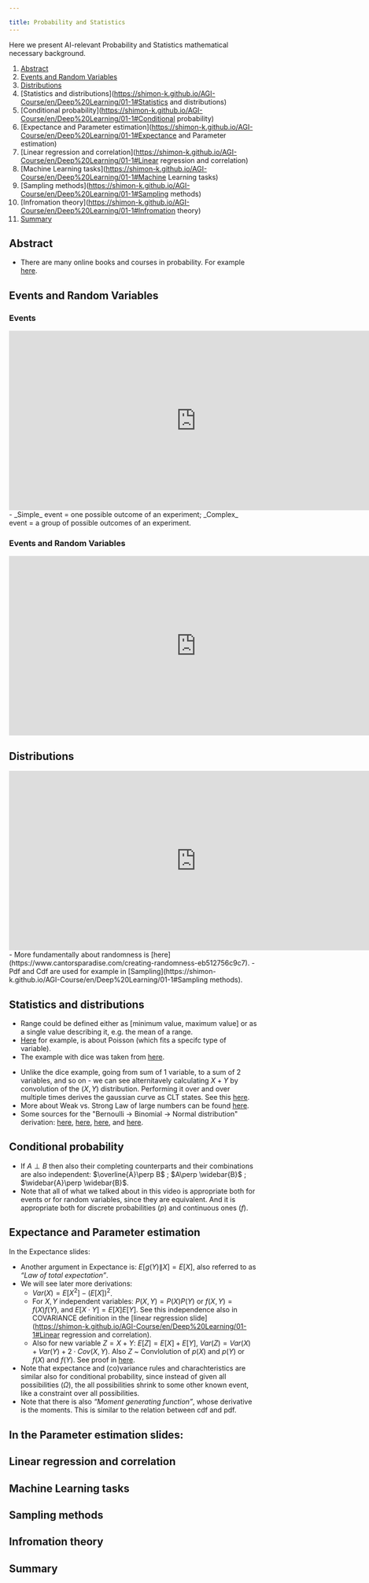 ```yaml
---

title: Probability and Statistics
---
```



Here we present AI-relevant Probability and Statistics mathematical necessary background.
1. [Abstract](https://shimon-k.github.io/AGI-Course/en/Deep%20Learning/01-1#INTRO)
2. [Events and Random Variables](https://shimon-k.github.io/AGI-Course/en/Deep%20Learning/01-1#Events)
3. [Distributions](https://shimon-k.github.io/AGI-Course/en/Deep%20Learning/01-1#Distributions)
4. [Statistics and distributions](https://shimon-k.github.io/AGI-Course/en/Deep%20Learning/01-1#Statistics and distributions)
5. [Conditional probability](https://shimon-k.github.io/AGI-Course/en/Deep%20Learning/01-1#Conditional probability)
6. [Expectance and Parameter estimation](https://shimon-k.github.io/AGI-Course/en/Deep%20Learning/01-1#Expectance and Parameter estimation)
7. [Linear regression and correlation](https://shimon-k.github.io/AGI-Course/en/Deep%20Learning/01-1#Linear regression and correlation)
8. [Machine Learning tasks](https://shimon-k.github.io/AGI-Course/en/Deep%20Learning/01-1#Machine Learning tasks)
9. [Sampling methods](https://shimon-k.github.io/AGI-Course/en/Deep%20Learning/01-1#Sampling methods)
10. [Infromation theory](https://shimon-k.github.io/AGI-Course/en/Deep%20Learning/01-1#Infromation theory)
11. [Summary](https://shimon-k.github.io/AGI-Course/en/Deep%20Learning/01-1#Summary)





<a id="INTRO"> </a>
## Abstract


- There are many online books and courses in probability. For example [here](https://www.youtube.com/watch?v=2MuDZIAzBMY&list=PLoROMvodv4rOpr_A7B9SriE_iZmkanvUg&index=1&pp=iAQB).

<a id="Events"> </a>
## Events and Random Variables

### Events
<iframe width="760" height="365" src="https://www.youtube.com/embed/jNktOAAU6Ys" title="Events" frameborder="0" allow="accelerometer; autoplay; clipboard-write; encrypted-media; gyroscope; picture-in-picture; web-share" referrerpolicy="strict-origin-when-cross-origin" allowfullscreen></iframe>
- _Simple_ event = one possible outcome of an experiment; _Complex_ event = a group of possible outcomes of an experiment.

### Events and Random Variables
<iframe width="760" height="365" src="https://www.youtube.com/embed/YN87BnUKi_8" title="Events and Random Variables" frameborder="0" allow="accelerometer; autoplay; clipboard-write; encrypted-media; gyroscope; picture-in-picture; web-share" referrerpolicy="strict-origin-when-cross-origin" allowfullscreen></iframe>


<a id="Distributions"> </a>
## Distributions
<iframe width="760" height="365" src="https://www.youtube.com/embed/aIOwNwAxT8A" title="Distributions" frameborder="0" allow="accelerometer; autoplay; clipboard-write; encrypted-media; gyroscope; picture-in-picture; web-share" referrerpolicy="strict-origin-when-cross-origin" allowfullscreen></iframe>
- More fundamentally about randomness is [here](https://www.cantorsparadise.com/creating-randomness-eb512756c9c7).
- Pdf and Cdf are used for example in [Sampling](https://shimon-k.github.io/AGI-Course/en/Deep%20Learning/01-1#Sampling methods).

<a id="Statistics and distributions"> </a>
## Statistics and distributions
- Range could be defined either as [minimum value, maximum value] or as a single value describing it, e.g. the mean of a range.
- [Here](https://medium.com/@Brain_Boost/gaussian-distribution-vs-poisson-distribution-195f780a2b4) for example, is about Poisson (which fits a specifc type of variable).
- The example with dice was taken from [here](https://web.stanford.edu/class/archive/cs/cs109/cs109.1226/).
<!-- - If instead we take sum of Xj’s and divide by sqrt(n) instead of n, and by STD, and reduce the mean for each Xj, we get the standard normal distribution N(0,1).-->
- Unlike the dice example, going from sum of 1 variable, to a sum of 2 variables, and so on - we can see alternitavely calculating $X+Y$ by convolution of the $(X,Y)$ distribution. Performing it over and over multiple times derives the gaussian curve as CLT states. See this [here](https://www.youtube.com/watch?v=IaSGqQa5O-M&ab_channel=3Blue1Brown).
- More about Weak vs. Strong Law of large numbers can be found [here](https://readmedium.com/en/the-laws-of-large-numbers-af9f130ce5d0).
- Some sources for the "Bernoulli $\rightarrow$ Binomial $\rightarrow$ Normal distribution" derivation: [here](https://scipp.ucsc.edu/~haber/ph116C/NormalApprox.pdf), [here](https://www.youtube.com/watch?v=45K4kEXso2g), [here](https://www.m-hikari.com/imf/imf-2017/9-12-2017/p/baguiIMF9-12-2017.pdf), and [here](https://people.bath.ac.uk/pam28/Paul_Milewski,_Professor_of_Mathematics,_University_of_Bath/Past_Teaching_files/stirling.pdf).


<a id="Conditional probability"> </a>
## Conditional probability
- If $A\perp B$ then also their completing counterparts and their combinations are also independent: $\overline{A}\perp B$ ; $A\perp \widebar{B}$ ; $\widebar{A}\perp \widebar{B}$. 
- Note that all of what we talked about in this video is appropriate both for events or for random variables, since they are equivalent. And it is appropriate both for discrete probabilities ($p$) and continuous ones ($f$).


<a id="Expectance and Parameter estimation"> </a>
## Expectance and Parameter estimation
In the Expectance slides:
- Another argument in Expectance is: $E[g(Y)\|X]=E[X]$, also referred to as _“Law of total expectation”_.
- We will see later more derivations:
  - $Var(X)=E[X^2]-(E[X])^2$.
  - For $X,Y$ independent variables: $P(X,Y)=P(X)P(Y)$ or $f(X,Y)=f(X)f(Y)$, and $E[X\cdot Y]=E[X]E[Y]$. See this independence also in COVARIANCE definition in the [linear regression slide](https://shimon-k.github.io/AGI-Course/en/Deep%20Learning/01-1#Linear regression and correlation). 
  - Also for new variable $Z=X+Y$: $E[Z]=E[X]+E[Y]$, $Var(Z)=Var(X)+Var(Y)+2\cdot Cov(X,Y)$. Also $Z$ ~ Convlolution of $p(X)$ and $p(Y)$ or $f(X)$ and $f(Y)$. See proof in [here](https://www.youtube.com/watch?v=IaSGqQa5O-M&ab_channel=3Blue1Brown).
- Note that expectance and (co)variance rules and charachteristics are similar also for conditional probability, since instead of given all possibilities ($\Omega$), the all possibilities shrink to some other known event, like a constraint over all possibilities.
- Note that there is also _“Moment generating function”_, whose derivative is the moments. This is similar to the relation between cdf and pdf.

In the Parameter estimation slides:
-


<a id="Linear regression and correlation"> </a>
## Linear regression and correlation

<a id="Machine Learning tasks"> </a>
## Machine Learning tasks


<a id="Sampling methods"> </a>
## Sampling methods


<a id="Infromation theory"> </a>
## Infromation theory



<a id="Summary"> </a>
## Summary
